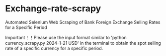 # Exchange-rate-scrapy
Automated Selenium Web Scraping of Bank Foreign Exchange Selling Rates for a Specific Period

Important！！Please use the input format similar to 'python currency_scrapy.py 2024-1-21 USD' in the terminal to obtain the spot selling rate of a specific currency for a specific period.

